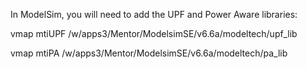 In ModelSim, you will need to add the UPF and Power Aware libraries:

vmap mtiUPF /w/apps3/Mentor/ModelsimSE/v6.6a/modeltech/upf_lib

vmap mtiPA /w/apps3/Mentor/ModelsimSE/v6.6a/modeltech/pa_lib
